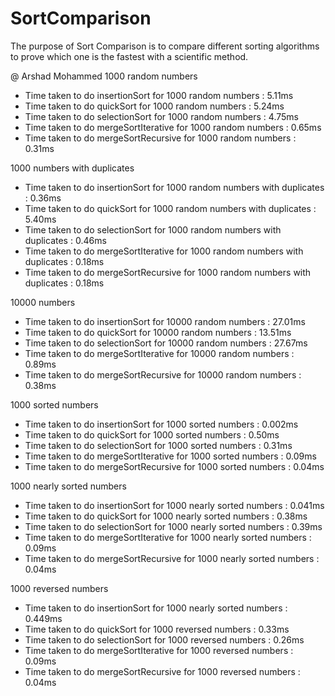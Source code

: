 # SortComparison
The purpose of Sort Comparison is to compare different sorting algorithms to prove which one is the fastest with a scientific method.


 @ Arshad Mohammed
 1000 random numbers
 * Time taken to do insertionSort for 1000 random numbers : 5.11ms
 * Time taken to do quickSort for 1000 random numbers : 5.24ms
 * Time taken to do selectionSort for 1000 random numbers : 4.75ms
 * Time taken to do mergeSortIterative for 1000 random numbers : 0.65ms
 * Time taken to do mergeSortRecursive for 1000 random numbers : 0.31ms
 
 1000 numbers with duplicates
 * Time taken to do insertionSort for 1000 random numbers with duplicates : 0.36ms
 * Time taken to do quickSort for 1000 random numbers with duplicates : 5.40ms
 * Time taken to do selectionSort for 1000 random numbers with duplicates : 0.46ms
 * Time taken to do mergeSortIterative for 1000 random numbers with duplicates : 0.18ms
 * Time taken to do mergeSortRecursive for 1000 random numbers with duplicates : 0.18ms
 
 10000 numbers
 * Time taken to do insertionSort for 10000 random numbers : 27.01ms
 * Time taken to do quickSort for 10000 random numbers : 13.51ms
 * Time taken to do selectionSort for 10000 random numbers : 27.67ms
 * Time taken to do mergeSortIterative for 10000 random numbers : 0.89ms
 * Time taken to do mergeSortRecursive for 10000 random numbers : 0.38ms
 
 1000 sorted numbers
 * Time taken to do insertionSort for 1000 sorted numbers : 0.002ms
 * Time taken to do quickSort for 1000 sorted numbers : 0.50ms
 * Time taken to do selectionSort for 1000 sorted numbers : 0.31ms
 * Time taken to do mergeSortIterative for 1000 sorted numbers : 0.09ms
 * Time taken to do mergeSortRecursive for 1000 sorted numbers : 0.04ms
 
 1000 nearly sorted numbers
 * Time taken to do insertionSort for 1000 nearly sorted numbers : 0.041ms
 * Time taken to do quickSort for 1000 nearly sorted numbers : 0.38ms
 * Time taken to do selectionSort for 1000 nearly sorted numbers : 0.39ms
 * Time taken to do mergeSortIterative for 1000 nearly sorted numbers : 0.09ms
 * Time taken to do mergeSortRecursive for 1000 nearly sorted numbers : 0.04ms
 
 1000 reversed numbers
 * Time taken to do insertionSort for 1000 nearly sorted numbers : 0.449ms
 * Time taken to do quickSort for 1000 reversed numbers : 0.33ms
 * Time taken to do selectionSort for 1000 reversed numbers : 0.26ms
 * Time taken to do mergeSortIterative for 1000 reversed numbers : 0.09ms
 * Time taken to do mergeSortRecursive for 1000 reversed numbers : 0.04ms
 
